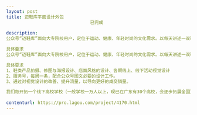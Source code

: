 ```yaml
---                
layout: post       
title: 迈鞋库平面设计外包
                                已完成
           
description: 
公众号“迈鞋库”面向大专院校用户，定位于运动、健康、年轻时尚的文化需求。以每天讲述一双鞋的故事为主旨。其中的“迈鞋馆”是电商平台，运营自主品牌鞋品。现已建立校园渠道中心、鞋品设计生产中心、品牌中心。以微信公众号为主的自媒体为主要传播

具体要求
公众号“迈鞋库”面向大专院校用户，定位于运动、健康、年轻时尚的文化需求。以每天讲述一双鞋的故事为主旨。其中的“迈鞋馆”是电商平台，运营自主品牌鞋品。现已建立校园渠道中心、鞋品设计生产中心、品牌中心。以微信公众号为主的自媒体为主要传播

具体要求
1、鞋类产品拍摄、修图与海报设计、店面风格的设计、各期线上、线下活动视觉设计
2、服务号，每周一条，配合公众号图文必要的设计工作。
3、通过对视觉设计的改善、提升流量，以导向更好的成交销量。

我们每开拓一个线下高校学校（一般学校一万人以上，现已在广东有30个高校，会逐步拓展全国），希望能够一个学期至少达成一半人口稳定的粉丝量。每个学校有地推团队，以及可以半个月内覆盖全校人口的广告渠道。
     
contenturl: https://pro.lagou.com/project/4170.html      
---                 
```

